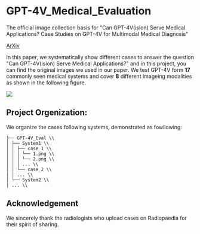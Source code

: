 # GPT-4V_Medical_Evaluation
The official image collection basis for "Can GPT-4V(ision) Serve Medical Applications? Case Studies on GPT-4V for Multimodal Medical Diagnosis"

[ArXiv]()

In this paper, we systematically show different cases to answer the question "Can GPT-4V(ision) Serve Medical Applications?" and in this project, you can find the original images we used in our paper. We test GPT-4V form **17** commonly seen medical systems and cover **8** different imageing modalities as shown in the following figure.

<img src="https://github.com/chaoyi-wu/GPT-4V_Medical_Evaluation/blob/main/teaser.png"/>

## Project Orgenization:
We organize the cases following systems, demonstrated as fowllowing: 
```
├── GPT-4V_Eval \\
│ ├── System1 \\
│ │ ├── case_1 \\
│ │ │ └── 1.png \\
│ │ │ └── 2.png \\
│ │ │ ... \\
│ │ └── case_2 \\
| | ... \\
│ └── System2 \\
| ... \\
```

## Acknowledgement
We sincerely thank the radiologists who upload cases on Radiopaedia for their spirit of sharing.
